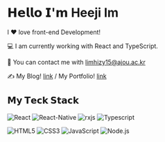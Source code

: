 # 𝗛𝗲𝗹𝗹𝗼 𝗜'𝗺 Heeji Im

I ❤️ love front-end Development!

:computer:  I am currently working with React and TypeScript.

💌   You can contact me with limhizy15@ajou.ac.kr

✍️ My Blog! [link](https://comma6oz.tistory.com/) / My Portfolio! [link](https://limhizy15.oopy.io/)

<!-- <br> -->

## 𝗠𝘆 𝗧𝗲𝗰𝗸 𝗦𝘁𝗮𝗰𝗸

![React](https://img.shields.io/badge/-React-%23282C34?style=flat-square&logo=react)
![React-Native](https://img.shields.io/badge/-ReactNative-%23282C34?style=flat-square&logo=react)
![rxjs](https://img.shields.io/badge/-ReactiveX-B7178C?style=flat-square&logo=ReactiveX)
![Typescript](https://img.shields.io/badge/-TypeScript-007ACC?style=flat-square&logo=typescript&logoColor=white)

![HTML5](https://img.shields.io/badge/-HTML5-%23E44D27?style=flat-square&logo=html5&logoColor=ffffff)
![CSS3](https://img.shields.io/badge/-CSS3-%231572B6?style=flat-square&logo=css3)
![JavaScript](https://img.shields.io/badge/-JavaScript-%23F7DF1C?style=flat-square&logo=javascript&logoColor=000000&labelColor=%23F7DF1C&color=%23FFCE5A)
![Node.js](https://img.shields.io/badge/-Node.js-339933?style=flat-square&logo=html5&logoColor=ffffff)
